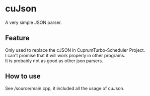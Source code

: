 # cuJson
A very simple JSON parser.  
## Feature
Only used to replace the cJSON in CuprumTurbo-Scheduler Project.  
I can't promise that it will work properly in other programs.  
It is probably not as good as other json parsers.  
## How to use
See /source/main.cpp, it included all the usage of cuJson.  
